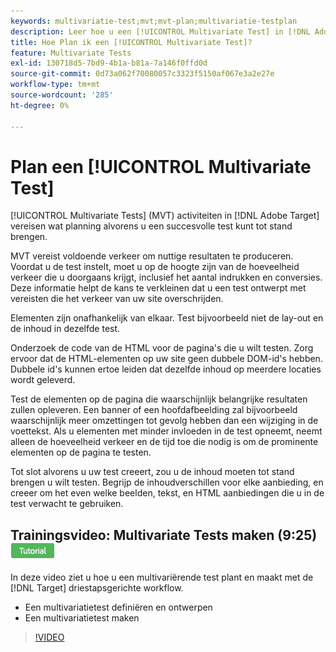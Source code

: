 ```yaml
---
keywords: multivariatie-test;mvt;mvt-plan;multivariatie-testplan
description: Leer hoe u een [!UICONTROL Multivariate Test] in [!DNL Adobe Target] zodat u een geslaagde test kunt maken.
title: Hoe Plan ik een [!UICONTROL Multivariate Test]?
feature: Multivariate Tests
exl-id: 130718d5-7bd9-4b1a-b81a-7a146f0ffd0d
source-git-commit: 0d73a062f70080057c3323f5150af067e3a2e27e
workflow-type: tm+mt
source-wordcount: '285'
ht-degree: 0%

---
```


# Plan een [!UICONTROL Multivariate Test]

[!UICONTROL Multivariate Tests] (MVT) activiteiten in [!DNL Adobe Target] vereisen wat planning alvorens u een succesvolle test kunt tot stand brengen.

MVT vereist voldoende verkeer om nuttige resultaten te produceren. Voordat u de test instelt, moet u op de hoogte zijn van de hoeveelheid verkeer die u doorgaans krijgt, inclusief het aantal indrukken en conversies. Deze informatie helpt de kans te verkleinen dat u een test ontwerpt met vereisten die het verkeer van uw site overschrijden.

Elementen zijn onafhankelijk van elkaar. Test bijvoorbeeld niet de lay-out en de inhoud in dezelfde test.

Onderzoek de code van de HTML voor de pagina&#39;s die u wilt testen. Zorg ervoor dat de HTML-elementen op uw site geen dubbele DOM-id&#39;s hebben. Dubbele id&#39;s kunnen ertoe leiden dat dezelfde inhoud op meerdere locaties wordt geleverd.

Test de elementen op de pagina die waarschijnlijk belangrijke resultaten zullen opleveren. Een banner of een hoofdafbeelding zal bijvoorbeeld waarschijnlijk meer omzettingen tot gevolg hebben dan een wijziging in de voettekst. Als u elementen met minder invloeden in de test opneemt, neemt alleen de hoeveelheid verkeer en de tijd toe die nodig is om de prominente elementen op de pagina te testen.

Tot slot alvorens u uw test creeert, zou u de inhoud moeten tot stand brengen u wilt testen. Begrijp de inhoudverschillen voor elke aanbieding, en creeer om het even welke beelden, tekst, en HTML aanbiedingen die u in de test verwacht te gebruiken.

## Trainingsvideo: Multivariate Tests maken (9:25) ![Zelfstudie-badge](/help/main/assets/tutorial.png)

In deze video ziet u hoe u een multivariërende test plant en maakt met de [!DNL Target] driestapsgerichte workflow.

* Een multivariatietest definiëren en ontwerpen
* Een multivariatietest maken

>[!VIDEO](https://video.tv.adobe.com/v/17395)
